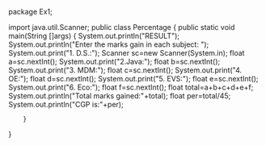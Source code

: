 package Ex1;
 
import java.util.Scanner;
 public class Percentage {
        public static void main(String []args) {
        	System.out.println("RESULT");
        	System.out.println("Enter the marks gain in each subject: ");
        	System.out.print("1. D.S.:");
        	Scanner sc=new Scanner(System.in);
        	float a=sc.nextInt();
        	System.out.print("2.Java:");
        	float b=sc.nextInt();
        	System.out.print("3. MDM:");
        	float c=sc.nextInt();
        	System.out.print("4. OE:");
        	float d=sc.nextInt();
        	System.out.print("5. EVS:");
        	float e=sc.nextInt();
        	System.out.print("6. Eco:");
        	float f=sc.nextInt();
        	float total=a+b+c+d+e+f;
        	System.out.println("Total marks gained:"+total);
        	float per=total/45; 
        	System.out.println("CGP is:"+per);
        	
        }
  }
	
